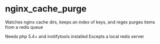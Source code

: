 nginx_cache_purge
===================

Watches nginx cache dirs, keeps an index of keys, and regex purges items from a redis queue

Needs php 5.4+ and inotifytools installed
Excepts a local redis server
